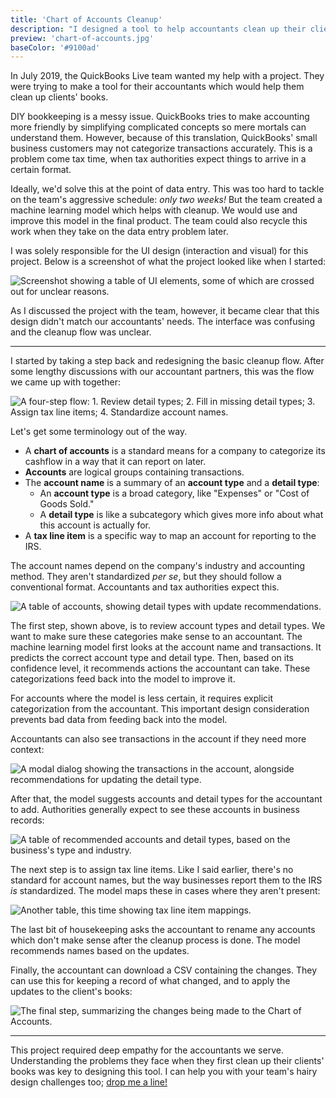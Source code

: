 ```yaml
---
title: 'Chart of Accounts Cleanup'
description: "I designed a tool to help accountants clean up their clients' messy books."
preview: 'chart-of-accounts.jpg'
baseColor: '#9100ad'
---
```


In July 2019, the QuickBooks Live team wanted my help with a project. They were trying to make a tool for their accountants which would help them clean up clients' books.

DIY bookkeeping is a messy issue. QuickBooks tries to make accounting more friendly by simplifying complicated concepts so mere mortals can understand them. However, because of this translation, QuickBooks' small business customers may not categorize transactions accurately. This is a problem come tax time, when tax authorities expect things to arrive in a certain format.

Ideally, we'd solve this at the point of data entry. This was too hard to tackle on the team's aggressive schedule: *only two weeks!* But the team created a machine learning model which helps with cleanup. We would use and improve this model in the final product. The team could also recycle this work when they take on the data entry problem later.

I was solely responsible for the UI design (interaction and visual) for this project. Below is a screenshot of what the project looked like when I started:

![Screenshot showing a table of UI elements, some of which are crossed out for unclear reasons.](projects/chart-of-accounts-cleanup/starting-point.png "5536x4152")

As I discussed the project with the team, however, it became clear that this design didn't match our accountants' needs. The interface was confusing and the cleanup flow was unclear.

---

I started by taking a step back and redesigning the basic cleanup flow. After some lengthy discussions with our accountant partners, this was the flow we came up with together:

![A four-step flow: 1. Review detail types; 2. Fill in missing detail types; 3. Assign tax line items; 4. Standardize account names.](projects/chart-of-accounts-cleanup/cleanup-overview.png "3144x2172")

Let's get some terminology out of the way.

- A **chart of accounts** is a standard means for a company to categorize its cashflow in a way that it can report on later.
- **Accounts** are logical groups containing transactions.
- The **account name** is a summary of an **account type** and a **detail type**:
  - An **account type** is a broad category, like "Expenses" or "Cost of Goods Sold."
  - A **detail type** is like a subcategory which gives more info about what this account is actually for.
- A **tax line item** is a specific way to map an account for reporting to the IRS.

The account names depend on the company's industry and accounting method. They aren't standardized *per se*, but they should follow a conventional format. Accountants and tax authorities expect this.

![A table of accounts, showing detail types with update recommendations.](projects/chart-of-accounts-cleanup/review-detail-types.png "5760x4080")

The first step, shown above, is to review account types and detail types. We want to make sure these categories make sense to an accountant. The machine learning model first looks at the account name and transactions. It predicts the correct account type and detail type. Then, based on its confidence level, it recommends actions the accountant can take. These categorizations feed back into the model to improve it.

For accounts where the model is less certain, it requires explicit categorization from the accountant. This important design consideration prevents bad data from feeding back into the model.

Accountants can also see transactions in the account if they need more context:

![A modal dialog showing the transactions in the account, alongside recommendations for updating the detail type.](projects/chart-of-accounts-cleanup/review-detail-types-modal.png "4372x3196")

After that, the model suggests accounts and detail types for the accountant to add. Authorities generally expect to see these accounts in business records:

![A table of recommended accounts and detail types, based on the business's type and industry.](projects/chart-of-accounts-cleanup/fill-in-missing-detail-types.png "5760x4080")

The next step is to assign tax line items. Like I said earlier, there's no standard for account names, but the way businesses report them to the IRS *is* standardized. The model maps these in cases where they aren't present:

![Another table, this time showing tax line item mappings.](projects/chart-of-accounts-cleanup/assign-tax-line-items.png "5760x4080")

The last bit of housekeeping asks the accountant to rename any accounts which don't make sense after the cleanup process is done. The model recommends names based on the updates.

Finally, the accountant can download a CSV containing the changes. They can use this for keeping a record of what changed, and to apply the updates to the client's books:

![The final step, summarizing the changes being made to the Chart of Accounts.](projects/chart-of-accounts-cleanup/cleanup-summary.png "3144x2280")

---

This project required deep empathy for the accountants we serve. Understanding the problems they face when they first clean up their clients' books was key to designing this tool. I can help you with your team's hairy design challenges too; [drop me a line!](mailto "About that Chart of Accounts project...")
